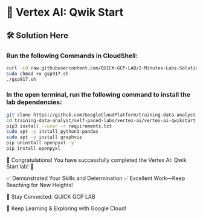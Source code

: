# 🚀 Vertex AI: Qwik Start

## 🛠 Solution Here  

### **Run the following Commands in CloudShell:**  

```bash
curl -LO raw.githubusercontent.com/QUICK-GCP-LAB/2-Minutes-Labs-Solutions/main/Vertex%20AI%20Qwik%20Start/gsp917.sh
sudo chmod +x gsp917.sh
./gsp917.sh
```

### In the open terminal, run the following command to install the lab dependencies:
```bash
git clone https://github.com/GoogleCloudPlatform/training-data-analyst
cd training-data-analyst/self-paced-labs/vertex-ai/vertex-ai-qwikstart
pip3 install --user -r requirements.txt
sudo apt -y install python3-pandas
sudo apt -y install graphviz
pip uninstall openpyxl -y
pip install openpyxl
```

🎉 Congratulations!
You have successfully completed the Vertex AI: Qwik Start lab! 🚀

✅ Demonstrated Your Skills and Determination
✅ Excellent Work—Keep Reaching for New Heights!

🔗 Stay Connected: QUICK GCP LAB

📢 Keep Learning & Exploring with Google Cloud!
